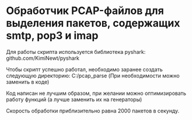 # Обработчик PCAP-файлов для выделения пакетов, содержащих smtp, pop3 и imap

Для работы скрипта используется библиотека pyshark: github.com/KimiNewt/pyshark

Чтобы скрипт успешно работал, необходимо заранее создать следующую директорию: C:/pcap_parse (При необходимости можно заменить в коде)

Код написан не лучшим образом, при желании можно оптимизировать работу функций (а лучше заменить их на генераторы)

Скорость обработки приблизительно равна 2000 пакетов в секунду.
